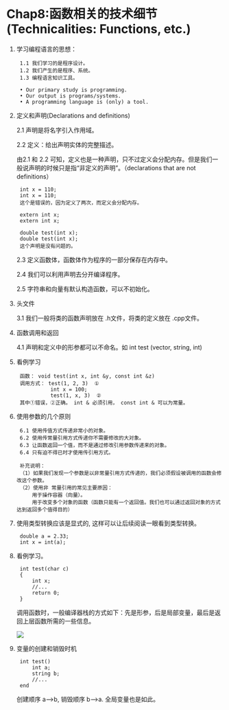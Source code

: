 
# Chap8:函数相关的技术细节(Technicalities: Functions, etc.) #

1. 学习编程语言的思想：

    	1.1 我们学习的是程序设计。
    	1.2 我们产生的是程序、系统。
    	1.3 编程语言知识工具。
    
    	• Our primary study is programming.
    	• Our output is programs/systems.  
    	• A programming language is (only) a tool.

2. 定义和声明(Declarations and definitions)

	2.1 声明是将名字引入作用域。

	2.2 定义：给出声明实体的完整描述。
	
	由2.1 和 2.2 可知，定义也是一种声明，只不过定义会分配内存。但是我们一般说声明的时候只是指“非定义的声明”。（declarations that are not definitions）

    	int x = 110;
    	int x = 110;
    	这个是错误的，因为定义了两次，而定义会分配内存。
    	
    	extern int x;
    	extern int x;
    
    	double test(int x);
    	double test(int x);
		这个声明是没有问题的。

	2.3 定义函数体，函数体作为程序的一部分保存在内存中。

	2.4 我们可以利用声明去分开编译程序。

	2.5 字符串和向量有默认构造函数，可以不初始化。

3. 头文件
    
    3.1 我们一般将类的函数声明放在 .h文件，将类的定义放在 .cpp文件。

4. 函数调用和返回

	4.1 声明和定义中的形参都可以不命名。如 int test (vector<string>, string, int)

5. 看例学习
    	
    	函数： void test(int x, int &y, const int &z)
    	调用方式： test(1, 2, 3)  ①
				  int x = 100;
    	          test(1, x, 3)  ②
		其中①错误，②正确。 int & 必须引用， const int & 可以为常量。
6. 使用参数的几个原则

        6.1 使用传值方式传递非常小的对象。
    	6.2 使用传常量引用方式传递你不需要修改的大对象。
    	6.3 让函数返回一个值，而不是通过修改引用参数传递来的对象。
    	6.4 只有迫不得已时才使用传引用方式。
    
    	补充说明：
    	（1）如果我们发现一个参数是以非常量引用方式传递的，我们必须假设被调用的函数会修改这个参数。
    	（2）使用非 常量引用的常见主要原因：
    		用于操作容器（向量）。
    		用于改变多个对象的函数（函数只能有一个返回值。我们也可以通过返回对象的方式达到返回多个值得目的）

7. 使用类型转换应该是显式的, 这样可以让后续阅读一眼看到类型转换。
	
    	double a = 2.33;
     	int x = int(a);

8. 看例学习。

    	int test(char c)         
    	{
    		int x;
    		//...
    		return 0;
    	}
	
	调用函数时，一般编译器栈的方式如下：先是形参，后是局部变量，最后是返回上层函数所需的一些信息。

	![](http://i.imgur.com/hm0yTXU.png)

9. 变量的创建和销毁时机
	
    	int test()
    		int a;
    		string b;
    		//...
    	end

	创建顺序 a-->b, 销毁顺序 b-->a.
	全局变量也是如此。
